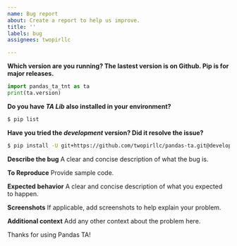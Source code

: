 ```yaml
---
name: Bug report
about: Create a report to help us improve.
title: ''
labels: bug
assignees: twopirllc

---
```


**Which version are you running? The lastest version is on Github. Pip is for major releases.**
```python
import pandas_ta_tnt as ta
print(ta.version)
```

**Do you have _TA Lib_ also installed in your environment?**
```sh
$ pip list
```

**Have you tried the _development_ version? Did it resolve the issue?**
```sh
$ pip install -U git+https://github.com/twopirllc/pandas-ta.git@development
```

**Describe the bug**
A clear and concise description of what the bug is.

**To Reproduce**
Provide sample code.

**Expected behavior**
A clear and concise description of what you expected to happen.

**Screenshots**
If applicable, add screenshots to help explain your problem.

**Additional context**
Add any other context about the problem here.

Thanks for using Pandas TA!
